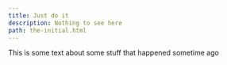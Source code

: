 ```yaml
---
title: Just do it 
description: Nothing to see here
path: the-initial.html
---
```


This is some text about some stuff that happened sometime ago
